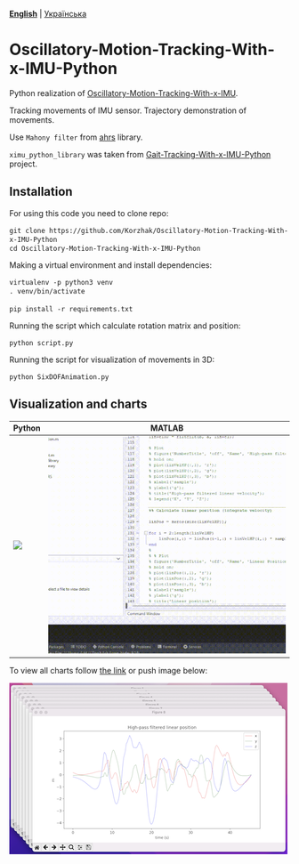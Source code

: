 **[English](REAMDE.md)** | [Українська](README_UA.md)

# Oscillatory-Motion-Tracking-With-x-IMU-Python

Python realization of [Oscillatory-Motion-Tracking-With-x-IMU](https://github.com/xioTechnologies/Oscillatory-Motion-Tracking-With-x-IMU).

Tracking movements of IMU sensor. Trajectory demonstration of movements.

Use `Mahony filter` from [ahrs](https://github.com/Mayitzin/ahrs) library.

`ximu_python_library` was taken from [Gait-Tracking-With-x-IMU-Python](https://github.com/daehwa/Gait-Tracking-With-x-IMU-Python) project.


## Installation

For using this code you need to clone repo:

```shell
git clone https://github.com/Korzhak/Oscillatory-Motion-Tracking-With-x-IMU-Python
cd Oscillatory-Motion-Tracking-With-x-IMU-Python
```

Making a virtual environment and install dependencies:

```shell
virtualenv -p python3 venv
. venv/bin/activate

pip install -r requirements.txt
```

Running the script which calculate rotation matrix and position:

```shell
python script.py
```

Running the script for visualization of movements in 3D:

```shell
python SixDOFAnimation.py
```


## Visualization and charts

| Python                           | MATLAB                                |
|----------------------------------|---------------------------------------|
|  ![](charts/SixDOFAnimation.gif) | ![](charts/SixDOFAnimationMatlab.gif) |

To view all charts follow [the link](charts/CHARTS.md) or push image below:

[![Show all charts](charts/9_all_2D_charts.png)](charts/CHARTS.md)
